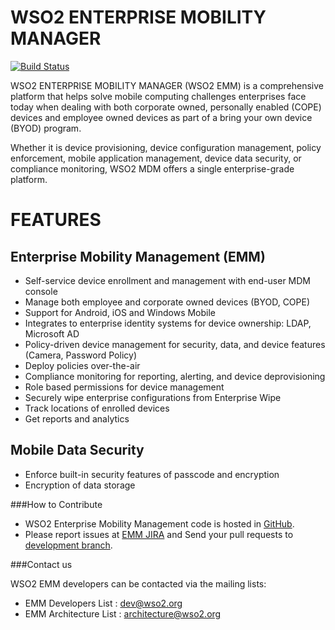 # WSO2 ENTERPRISE MOBILITY MANAGER

[![Build Status](https://wso2.org/jenkins/buildStatus/icon?job=product-emm)](https://wso2.org/jenkins/view/Dashboard/job/product-emm/)

WSO2 ENTERPRISE MOBILITY MANAGER (WSO2 EMM) is a comprehensive platform that helps solve mobile computing challenges enterprises face today when dealing with both corporate owned, personally enabled (COPE) devices and employee owned devices as part of a bring your own device (BYOD) program.

Whether it is device provisioning, device configuration management, policy enforcement, mobile application management, device data security, or compliance monitoring, WSO2 MDM offers a single enterprise-grade platform.

# FEATURES

## Enterprise Mobility Management (EMM)
* Self-service device enrollment and management with end-user MDM console
* Manage both employee and corporate owned devices (BYOD, COPE)
* Support for Android, iOS and Windows Mobile
* Integrates to enterprise identity systems for device ownership: LDAP, Microsoft AD
* Policy-driven device management for security, data, and device features (Camera, Password Policy)
* Deploy policies over-the-air
* Compliance monitoring for reporting, alerting, and device deprovisioning
* Role based permissions for device management
* Securely wipe enterprise configurations from Enterprise Wipe
* Track locations of enrolled devices
* Get reports and analytics
 
## Mobile Data Security
* Enforce built-in security features of passcode and encryption
* Encryption of data storage
 
###How to Contribute

* WSO2 Enterprise Mobility Management code is hosted in [GitHub](https://github.com/wso2/product-emm/).
* Please report issues at [EMM JIRA](https://wso2.org/jira/browse/EMM) and Send your pull requests to [development branch](https://github.com/wso2/product-emm).

###Contact us

WSO2 EMM developers can be contacted via the mailing lists:

* EMM Developers List : dev@wso2.org
* EMM Architecture List : architecture@wso2.org

